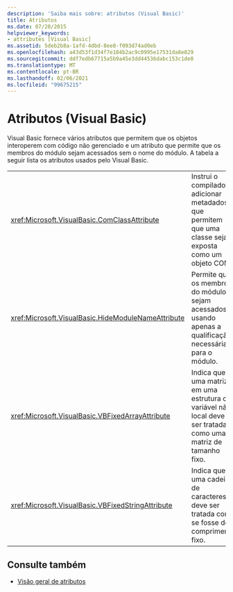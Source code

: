 ```yaml
---
description: 'Saiba mais sobre: atributos (Visual Basic)'
title: Atributos
ms.date: 07/20/2015
helpviewer_keywords:
- attributes [Visual Basic]
ms.assetid: 5deb2b8a-1afd-4dbd-8ee8-f093d74ad0eb
ms.openlocfilehash: a43d53f1d34f7e184b2ac9c0995e17531da8e829
ms.sourcegitcommit: ddf7edb67715a5b9a45e3dd44536dabc153c1de0
ms.translationtype: MT
ms.contentlocale: pt-BR
ms.lasthandoff: 02/06/2021
ms.locfileid: "99675215"
---
```

# <a name="attributes-visual-basic"></a>Atributos (Visual Basic)

Visual Basic fornece vários atributos que permitem que os objetos interoperem com código não gerenciado e um atributo que permite que os membros do módulo sejam acessados sem o nome do módulo. A tabela a seguir lista os atributos usados pelo Visual Basic.  
  
|||  
|---|---|  
|<xref:Microsoft.VisualBasic.ComClassAttribute>|Instrui o compilador a adicionar metadados que permitem que uma classe seja exposta como um objeto COM.|
|<xref:Microsoft.VisualBasic.HideModuleNameAttribute>|Permite que os membros do módulo sejam acessados usando apenas a qualificação necessária para o módulo.|
|<xref:Microsoft.VisualBasic.VBFixedArrayAttribute>|Indica que uma matriz em uma estrutura ou variável não local deve ser tratada como uma matriz de tamanho fixo.|
|<xref:Microsoft.VisualBasic.VBFixedStringAttribute>|Indica que uma cadeia de caracteres deve ser tratada como se fosse de comprimento fixo.|
  
## <a name="see-also"></a>Consulte também

- [Visão geral de atributos](../programming-guide/concepts/attributes/index.md)
